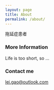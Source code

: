 ```yaml
---
layout: page
title: About
permalink: /about/
---
```


拖延症患者 

### More Information

Life is too short, so ...

### Contact me

[lei.gao@outlook.com](mailto:lei.gao@outlook.com)
